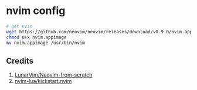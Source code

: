 # nvim config

```sh
# get nvim
wget https://github.com/neovim/neovim/releases/download/v0.9.0/nvim.appimage
chmod u+x nvim.appimage
mv nvim.appimage /usr/bin/nvim
```

## Credits

1. [LunarVim/Neovim-from-scratch](https://github.com/LunarVim/Neovim-from-scratch)
2. [nvim-lua/kickstart.nvim](https://github.com/nvim-lua/kickstart.nvim)
